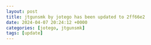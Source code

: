 ```yaml
---
layout: post
title: jtgunsmk by jotego has been updated to 2ff66e2
date: 2024-04-07 20:24:12 +0000
categories: [jotego, jtgunsmk]
tags: [update]
---
```



